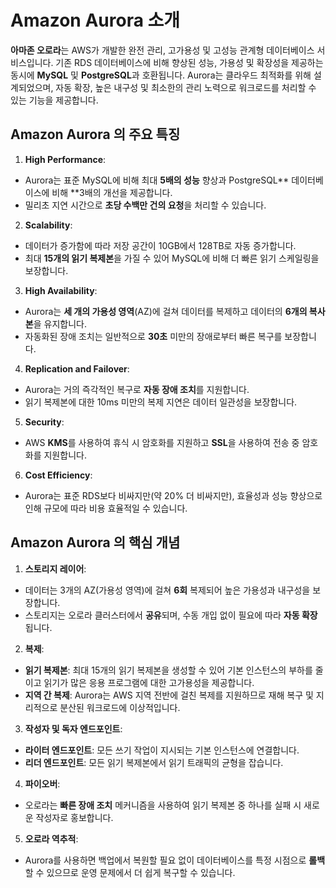 # **Amazon Aurora 소개**
**아마존 오로라**는 AWS가 개발한 완전 관리, 고가용성 및 고성능 관계형 데이터베이스 서비스입니다. 기존 RDS 데이터베이스에 비해 향상된 성능, 가용성 및 확장성을 제공하는 동시에 **MySQL** 및 **PostgreSQL**과 호환됩니다. Aurora는 클라우드 최적화를 위해 설계되었으며, 자동 확장, 높은 내구성 및 최소한의 관리 노력으로 워크로드를 처리할 수 있는 기능을 제공합니다.

## **Amazon Aurora 의 주요 특징**

1. **High Performance**:
- Aurora는 표준 MySQL에 비해 최대 **5배의 성능** 향상과 PostgreSQL** 데이터베이스에 비해 **3배의 개선을 제공합니다.
- 밀리초 지연 시간으로 **초당 수백만 건의 요청**을 처리할 수 있습니다.

2. **Scalability**:
- 데이터가 증가함에 따라 저장 공간이 10GB에서 128TB로 자동 증가합니다.
- 최대 **15개의 읽기 복제본**을 가질 수 있어 MySQL에 비해 더 빠른 읽기 스케일링을 보장합니다.

3. **High Availability**:
- Aurora는 **세 개의 가용성 영역**(AZ)에 걸쳐 데이터를 복제하고 데이터의 **6개의 복사본**을 유지합니다.
- 자동화된 장애 조치는 일반적으로 **30초** 미만의 장애로부터 빠른 복구를 보장합니다.

4. **Replication and Failover**:
- Aurora는 거의 즉각적인 복구로 **자동 장애 조치**를 지원합니다.
- 읽기 복제본에 대한 10ms 미만의 복제 지연은 데이터 일관성을 보장합니다.

5. **Security**:

- AWS **KMS**를 사용하여 휴식 시 암호화를 지원하고 **SSL**을 사용하여 전송 중 암호화를 지원합니다.

6. **Cost Efficiency**:

- Aurora는 표준 RDS보다 비싸지만(약 20% 더 비싸지만), 효율성과 성능 향상으로 인해 규모에 따라 비용 효율적일 수 있습니다.


## **Amazon Aurora 의 핵심 개념**
1. **스토리지 레이어**:
- 데이터는 3개의 AZ(가용성 영역)에 걸쳐 **6회** 복제되어 높은 가용성과 내구성을 보장합니다.
- 스토리지는 오로라 클러스터에서 **공유**되며, 수동 개입 없이 필요에 따라 **자동 확장**됩니다.

2. **복제**:
- **읽기 복제본**: 최대 15개의 읽기 복제본을 생성할 수 있어 기본 인스턴스의 부하를 줄이고 읽기가 많은 응용 프로그램에 대한 고가용성을 제공합니다.
- **지역 간 복제**: Aurora는 AWS 지역 전반에 걸친 복제를 지원하므로 재해 복구 및 지리적으로 분산된 워크로드에 이상적입니다.

3. **작성자 및 독자 엔드포인트**:
- **라이터 엔드포인트**: 모든 쓰기 작업이 지시되는 기본 인스턴스에 연결합니다.
- **리더 엔드포인트**: 모든 읽기 복제본에서 읽기 트래픽의 균형을 잡습니다.

4. **파이오버**:
- 오로라는 **빠른 장애 조치** 메커니즘을 사용하여 읽기 복제본 중 하나를 실패 시 새로운 작성자로 홍보합니다.

5. **오로라 역추적**:
- Aurora를 사용하면 백업에서 복원할 필요 없이 데이터베이스를 특정 시점으로 **롤백**할 수 있으므로 운영 문제에서 더 쉽게 복구할 수 있습니다.
